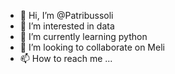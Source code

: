 - 👋 Hi, I’m @Patribussoli
- 👀 I’m interested in data
- 🌱 I’m currently learning python
- 💞️ I’m looking to collaborate on Meli
- 📫 How to reach me ...

<!---
Patribussoli/Patribussoli is a ✨ special ✨ repository because its `README.md` (this file) appears on your GitHub profile.
You can click the Preview link to take a look at your changes.
--->
